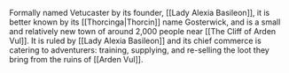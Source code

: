Formally named Vetucaster by its founder, [[Lady Alexia Basileon]], it is better known by its [[Thorcinga|Thorcin]] name Gosterwick, and is a small and relatively new town of around 2,000 people near [[The Cliff of Arden Vul]]. It is ruled by [[Lady Alexia Basileon]] and its chief commerce is catering to adventurers: training, supplying, and re-selling the loot they bring from the ruins of [[Arden Vul]].